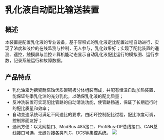 # 乳化液自动配比输送装置
## 概述
本装置是配置乳化液的专业设备，基于容积式的乳化液定比配置过程自动进行，实现了浓度和液位的在线监测与控制，无人参与，乳化效果好；实现了配比装置的遥测、遥控，触摸屏与监控计算机能动态显示自动乳化液配比运行的模拟图、运行参数，记录系统运行和故障数据。
## 产品特点
- 乳化油箱为搪瓷耐腐蚀优质碳钢板分体组装而成，并配有恒温自动加热装置，能保证冬季乳化油的充分乳化，以确保乳化液的配比质量；
- 反冲洗装置可实现配比管路的自动清洗功能，使管路畅通，保证了长期运行时的配比质量和效率；
- 自动变速系统可满足不同速比的要求，由闭环控制配比过程，配比浓度可调，控制界面友好；
- 通讯方便：以太网接口、ModBus 485接口、ProfiBus-DP总线接口、CAN总线接口可选，无缝对接各类PLC、DCS等集控系统。
![  ](./img/system/091320.jpg)
